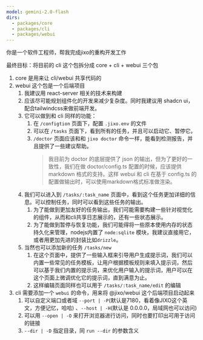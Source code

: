 ```yaml
---
model: gemini-2.0-flash
dirs:
  - packages/core
  - packages/cli
  - packages/webui
---
```


你是一个软件工程师，帮我完成jixo的重构开发工作

最终目标：将目前的 cli 这个包拆分成 core + cli + webui 三个包

1.  core 是用来让 cli/webui 共享代码的
2.  webui 这个包是一个后端项目
    1. 我建议用 react-server 相关的技术来构建
    1. 应该尽可能规划组件化的开发来减少复杂度。同时我建议用 shadcn ui，配合tailwindcss来做前端开发。
    1. 它可以做到和 cli 同样的功能：
       1. 在 `/configtion` 页面下，配置 `.jixo.env` 的文件
       1. 可以在 `/tasks` 页面下，看到所有的任务，并且可以启动它、暂停它。
       1. `/doctor` 页面应该和和 `jixo doctor` 命令一样，能看到检测报告，并且提供了一些建议帮助。
          > 我目前为 doctor 的底层提供了 json 的输出，但为了更好的一致性，我们在做 doctor/config.ts 配置的时候，应该提供 markdown 格式的支持。这样 webui 和 cli 在基于 config.ts 的配置做输出时，可以使用markdown格式标准做渲染。
    1. 我们可以进入到 `/tasks/:task_name` 页面中，看到这个任务更加详细的信息。可以控制任务，同时可以看到这些任务的输出。
       1. 为了能做到更加友好的任务输出，我们可能需要构建一些针对视觉化的组件，从而和cli共享日志展示的，还有一些状态展示。
       1. 为了能做到暂停与恢复功能，我们可能得将一些原本使用内存的状态持久化来管理，nodejs内置了 `node:sqlite` 模块，我建议直接用它，或者用更加先进的封装比如`drizzle`。
    1. 当然也可以添加新的任务 `/tasks/new`
       1. 在这个页面中，提供了一些输入框来引导用户生成提示词，我们可以内置一些常见的任务模板，让用户根据模板规则来填入提示词，然后可以基于我们内置的提示词，来优化用户输入的提示词，用户可以在这个页面上微调优化它的提示词，直到满意为止。
       1. 这样编辑页面同样也可以用于 `/tasks/:task_name/edit` 的编辑
3.  cli 需要添加一个 `webui` 的命令，用来将 @jixo/webui 这个后端项目启动起来
    1. 可以自定义端口或者域 `--port | -P`(默认是7180，看着像JIXO这个英文，方便记忆，哈哈) 、`--host | -H`(默认是 0.0.0.0，局域网也可以访问)
    2. 可以用 `--open | -O` 来打开浏览器进行访问，同时也要打印出可用于访问的链接
    3. `--dir | -D` 指定目录，同 `run --dir` 的参数含义
